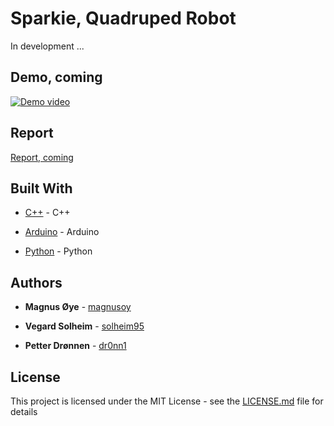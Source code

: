 # Sparkie, Quadruped Robot
In development ...

## Demo, coming

[![Demo video](https://img.youtube.com/vi/HOWtKFNFNDA/0.jpg)](https://www.youtube.com)


## Report

[Report, coming](https://www.overleaf.com/project)


## Built With

* [C++](http://www.cplusplus.com/) - C++

* [Arduino](https://www.arduino.cc/) - Arduino

* [Python](https://www.python.org/) - Python


## Authors

* **Magnus Øye** - [magnusoy](https://github.com/magnusoy)

* **Vegard Solheim** - [solheim95](https://github.com/solheim95)

* **Petter Drønnen** - [dr0nn1](https://github.com/dr0nn1)


## License

This project is licensed under the MIT License - see the [LICENSE.md](https://github.com/magnusoy/Sparkie-Quadruped-Robot/blob/master/LICENSE) file for details